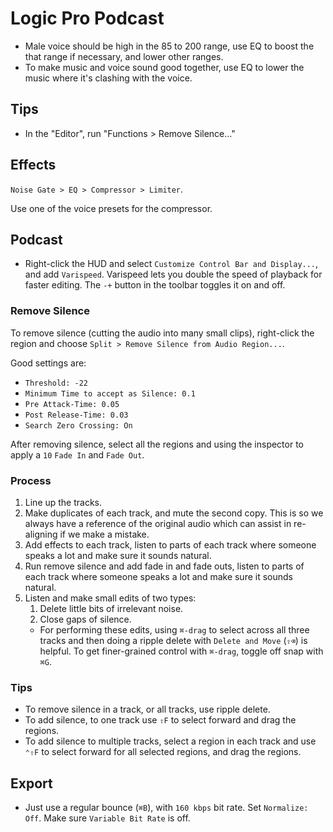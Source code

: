 # Logic Pro Podcast

- Male voice should be high in the 85 to 200 range, use EQ to boost the that range if necessary, and lower other ranges.
- To make music and voice sound good together, use EQ to lower the music where it's clashing with the voice.

## Tips

- In the "Editor", run "Functions > Remove Silence..."

## Effects

`Noise Gate > EQ > Compressor > Limiter`.

Use one of the voice presets for the compressor.

## Podcast

- Right-click the HUD and select `Customize Control Bar and Display...`, and add `Varispeed`. Varispeed lets you double the speed of playback for faster editing. The `-+` button in the toolbar toggles it on and off.

### Remove Silence

To remove silence (cutting the audio into many small clips), right-click the region and choose `Split > Remove Silence from Audio Region...`.

Good settings are:

- `Threshold: -22`
- `Minimum Time to accept as Silence: 0.1`
- `Pre Attack-Time: 0.05`
- `Post Release-Time: 0.03`
- `Search Zero Crossing: On`

After removing silence, select all the regions and using the inspector to apply a `10` `Fade In` and `Fade Out`.

### Process

1. Line up the tracks.
2. Make duplicates of each track, and mute the second copy. This is so we always have a reference of the original audio which can assist in re-aligning if we make a mistake.
3. Add effects to each track, listen to parts of each track where someone speaks a lot and make sure it sounds natural.
4. Run remove silence and add fade in and fade outs, listen to parts of each track where someone speaks a lot and make sure it sounds natural.
5. Listen and make small edits of two types:
    1. Delete little bits of irrelevant noise.
    2. Close gaps of silence.
    - For performing these edits, using `⌘-drag` to select across all three tracks and then doing a ripple delete with `Delete and Move` (`⇧⌫`) is helpful. To get finer-grained control with `⌘-drag`, toggle off snap with `⌘G`.

### Tips

- To remove silence in a track, or all tracks, use ripple delete.
- To add silence, to one track use `⇧F` to select forward and drag the regions.
- To add silence to multiple tracks, select a region in each track and use `⌃⇧F` to select forward for all selected regions, and drag the regions.

## Export

- Just use a regular bounce (`⌘B`), with `160 kbps` bit rate. Set `Normalize: Off`. Make sure `Variable Bit Rate` is off.
